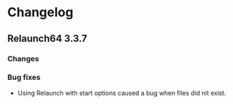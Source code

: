 # Changelog

## Relaunch64 3.3.7

### Changes

### Bug fixes

* Using Relaunch with start options caused a bug when files did nit exist.
